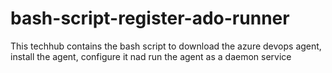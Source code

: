 # bash-script-register-ado-runner
This techhub contains the bash script to download the azure devops agent, install the agent, configure it nad run the agent as a daemon service 
